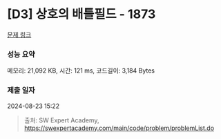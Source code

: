 # [D3] 상호의 배틀필드 - 1873 

[문제 링크](https://swexpertacademy.com/main/code/problem/problemDetail.do?contestProbId=AV5LyE7KD2ADFAXc) 

### 성능 요약

메모리: 21,092 KB, 시간: 121 ms, 코드길이: 3,184 Bytes

### 제출 일자

2024-08-23 15:22



> 출처: SW Expert Academy, https://swexpertacademy.com/main/code/problem/problemList.do